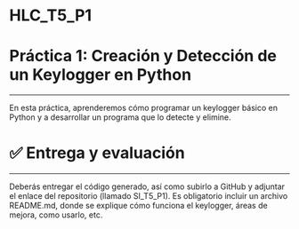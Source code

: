 # HLC_T5_P1

# Práctica 1: Creación y Detección de un Keylogger en Python
---
En esta práctica, aprenderemos cómo programar un keylogger básico en Python y a desarrollar un programa que lo detecte y elimine.

# ✅ Entrega y evaluación
---
Deberás entregar el código generado, así como subirlo a GitHub y adjuntar el enlace del repositorio (llamado SI_T5_P1). Es obligatorio incluir un archivo README.md, donde se explique cómo funciona el keylogger, áreas de mejora, como usarlo, etc.

